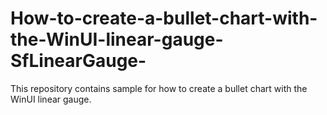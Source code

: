 # How-to-create-a-bullet-chart-with-the-WinUI-linear-gauge-SfLinearGauge-
This repository contains sample for how to create a bullet chart with the WinUI linear gauge. 
